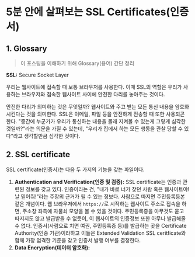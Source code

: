# 5분 안에 살펴보는 SSL Certificates(인증서)

## 1. Glossary

> 이 포스팅을 이해하기 위해 Glossary(용어) 간단 정리

**SSL:** Secure Socket Layer

우리는 웹사이트에 접속할 때 보통 브라우저를 사용한다. 이때 SSL의 역할은 우리가 사용하는 브라우저와 접속한 웹사이트 사이에 안전한 다리를 놓아주는 것이다.

안전한 다리가 의미하는 것은 무엇일까? 웹사이트와 주고 받는 모든 통신 내용을 암호화시킨다는 것을 의미한다. SSL은 이메일, 파일 등을 안전하게 전송할 때 또한 사용되곤 한다. "중간에 누군가가 우리가 통신하는 내용을 몰래 지켜볼 수 있는게 그렇게 심각한 것일까?"라는 의문을 가질 수 있는데, "우리가 집에서 하는 모든 행동을 관찰 당할 수 있다"라고 생각할만큼 심각한 것이다.



## 2. SSL certificate

SSL certificate(인증서)는 다음 두 가지의 기능을 갖는 파일이다.

1. **Authentication and Verification(인증 및 검증):**
   SSL certificate는 인증과 관련된 정보를 갖고 있다. 인증이라는 건, "내가 바로 너가 찾던 사람 혹은 웹사이트야! 날 믿어줘!"라는 주장의 근거가 될 수 있는 정보다. 사람으로 따지면 주민등록등본 같은 개념이다.
   웹 브라우저에서 `https://`로 시작하는 웹사이트 주소로 접속을 하면, 주소창 좌측에 자물쇠 모양을 볼 수 있을 것이다. 
   주민등록증을 아무것도 묻고 따지지도 않고 발급받을 수 없듯이, 이 웹사이트의 인증정보 또한 아무나 발급해줄 수 없다. 인증서(사람으로 치면 여권, 주민등록증 등)를 발급하는 곳을 Certificate Authority(인증 기관)이라하고 이들은 Extended Validation SSL ceritficate와 함께 가장 엄격한 기준을 갖고 인증서 발행 여부를 결정한다.
2. **Data Encryption(데이터 암호화):**
